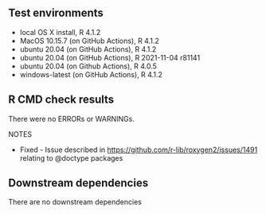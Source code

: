 ## Test environments
* local OS X install, R 4.1.2
* MacOS 10.15.7 (on GitHub Actions), R 4.1.2
* ubuntu 20.04 (on GitHub Actions), R 4.1.2
* ubuntu 20.04 (on GitHub Actions), R 2021-11-04 r81141
* ubuntu 20.04 (on Github Actions), R 4.0.5
* windows-latest (on GitHub Actions), R 4.1.2

## R CMD check results
There were no ERRORs or WARNINGs.

NOTES

* Fixed - Issue described in https://github.com/r-lib/roxygen2/issues/1491 
  relating to @doctype packages



## Downstream dependencies
There are no downstream dependencies
